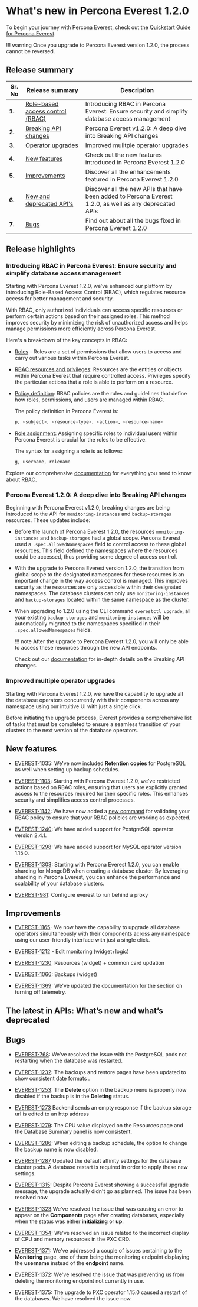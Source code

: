 # What's new in Percona Everest 1.2.0

To begin your journey with Percona Everest, check out the [Quickstart Guide for Percona Everest](../quickstart-guide/quick-install.md).


!!! warning
    Once you upgrade to Percona Everest version 1.2.0, the process cannot be reversed.


## Release summary

|**Sr. No**|**Release summary**|**Description**|
|---------|---------------------|---------|
| **1.**      |[Role-based access control (RBAC)](#introducing-rbac-in-percona-everest-ensure-security-and-simplify-database-access-management)|Introducing RBAC in Percona Everest: Ensure security and simplify database access management|
| **2.**|[Breaking API changes](#percona-everest-120-a-deep-dive-into-breaking-api-changes)|Percona Everest v1.2.0: A deep dive into Breaking API changes|
| **3.**|[Operator upgrades](#improved-mulitple-operator-upgrades)|Improved mulitple operator upgrades|
| **4.**|[New features](#new-features)|Check out the new features introduced in Percona Everest 1.2.0|
| **5.**|[Improvements](#improvements)|Discover all the enhancements featured in Percona Everest 1.2.0|
| **6.**|[New and deprecated API's](#the-latest-in-apis-whats-new-and-whats-deprecated)|Discover all the new APIs that have been added to Percona Everest 1.2.0, as well as any deprecated APIs|
| **7.**|[Bugs](#bugs)|Find out about all the bugs fixed in Percona Everest 1.2.0|



## Release highlights


### Introducing RBAC in Percona Everest: Ensure security and simplify database access management

Starting with Percona Everest 1.2.0, we’ve enhanced our platform by introducing Role-Based Access Control (RBAC), which regulates resource access for better management and security.

With RBAC, only authorized individuals can access specific resources or perform certain actions based on their assigned roles. This method improves security by minimizing the risk of unauthorized access and helps manage permissions more efficiently across Percona Everest.

Here's a breakdown of the key concepts in RBAC:

- [Roles](https://docs.percona.com/everest/administer/rbac.html#default-role) - Roles are a set of permissions that allow users to access and carry out various tasks within Percona Everest.

- [RBAC resources and privileges](https://docs.percona.com/everest/administer/rbac.html#rbac-resources-and-privileges): Resources are the entities or objects within Percona Everest that require controlled access. Privileges specify the particular actions that a role is able to perform on a resource.

- [Policy definition](https://docs.percona.com/everest/administer/rbac.html#policy-definition-in-rbac): RBAC policies are the rules and guidelines that define how roles, permissions, and users are managed within RBAC.


    The policy definition in Percona Everest is:

    ```sh
    p, <subject>, <resource-type>, <action>, <resource-name>
    ```

- [Role assignment](https://docs.percona.com/everest/administer/rbac.html#assigning-roles-to-users): Assigning specific roles to individual users within Percona Everest is crucial for the roles to be effective.

    The syntax for assigning a role is as follows:

    ```sh
    g, username, rolename
    ```

Explore our comprehensive [documentation](https://docs.percona.com/everest/administer/rbac.html) for everything you need to know about RBAC.


### Percona Everest 1.2.0: A deep dive into Breaking API changes

Beginning with Percona Everest v1.2.0, breaking changes are being introduced to the API for `monitoring-instances` and `backup-storages` resources. These updates include:

- Before the launch of Percona Everest 1.2.0, the resources `monitoring-instances` and `backup-storages` had a global scope. Percona Everest used a `.spec.allowedNamespaces` field to control access to these global resources. This field defined the namespaces where the resources could be accessed, thus providing some degree of access control.

- With the upgrade to Percona Everest version 1.2.0, the transition from global scope to the designated namespaces for these resources is an important change in the way access control is managed. This improves security as the resources are only accessible within their designated namespaces. The database clusters can only use `monitoring-instances` and `backup-storages` located within the same namespace as the cluster.

- When upgrading to 1.2.0 using the CLI command `everestctl upgrade`, all your existing `backup-storages` and `monitoring-instances` will be automatically migrated to the namespaces specified in their `.spec.allowedNamespaces` fields.

    !!! note
        After the upgrade to Percona Everest 1.2.0, you will only be able to access these resources through the new API endpoints.

    Check out our [documentation](docs.percona.com/everest//administer/api_rbac.html#changes-in-the-percona-everest-apis) for in-depth details on the Breaking API changes.


### Improved multiple operator upgrades

Starting with Percona Everest 1.2.0, we have the capability to upgrade all the database operators concurrently with their components across any namespace using our intuitive UI with just a single click.

Before initiating the upgrade process, Everest provides a comprehensive list of tasks that must be completed to ensure a seamless transition of your clusters to the next version of the database operators.


## New features

- [EVEREST-1035](https://perconadev.atlassian.net/browse/EVEREST-1035): We've now included **Retention copies** for PostgreSQL as well when setting up backup schedules.

- [EVEREST-1103](https://perconadev.atlassian.net/browse/EVEREST-1103): Starting with Percona Everest 1.2.0, we've restricted actions based on RBAC roles, ensuring that users are explicitly granted access to the resources required for their specific roles. This enhances security and simplifies access control processes.

- [EVEREST-1142](https://perconadev.atlassian.net/browse/EVEREST-1142): We have now added a [new command](../administer/rbac.md#validate-your-rbac-policy) for validating your RBAC policy to ensure that your RBAC policies are working as expected.

- [EVEREST-1240](https://perconadev.atlassian.net/browse/EVEREST-1240): We have added support for PostgreSQL operator version 2.4.1. 

- [EVEREST-1298](https://perconadev.atlassian.net/browse/EVEREST-1298): We have added support for MySQL operator version 1.15.0.

- [EVEREST-1303](https://perconadev.atlassian.net/browse/EVEREST-1303): Starting with Percona Everest 1.2.0, you can enable sharding for MongoDB when creating a database cluster. By leveraging sharding in Percona Everest, you can enhance the performance and scalability of your database clusters.

- [EVEREST-981](https://perconadev.atlassian.net/browse/EVEREST-981): Configure everest to run behind a proxy


## Improvements

- [EVEREST-1165](https://perconadev.atlassian.net/browse/EVEREST-1165)- We now have the capability to upgrade all database operators simultaneously with their components across any namespace using our user-friendly interface with just a single click.

- [EVEREST-1212](https://perconadev.atlassian.net/browse/EVEREST-1212) - Edit monitoring \(widget\+logic\)

- [EVEREST-1230](https://perconadev.atlassian.net/browse/EVEREST-1230): Resources \(widget\) \+ common card updation

- [EVEREST-1066](https://perconadev.atlassian.net/browse/EVEREST-1066): Backups \(widget\)

- [EVEREST-1369](https://perconadev.atlassian.net/browse/EVEREST-1369): We've updated the documentation for the section on turning off telemetry.


## The latest in APIs: What’s new and what’s deprecated





## Bugs

- [EVEREST-768](https://perconadev.atlassian.net/browse/EVEREST-768): We've resolved the issue with the PostgreSQL pods not restarting when the database was restarted.

- [EVEREST-1232](https://perconadev.atlassian.net/browse/EVEREST-1232): The backups and restore pages have been updated to show consistent date formats .

- [EVEREST-1253](https://perconadev.atlassian.net/browse/EVEREST-1253): The **Delete** option in the backup menu is properly now disabled if the backup is in the **Deleting** status.

- [EVEREST-1273](https://perconadev.atlassian.net/browse/EVEREST-1273) Backend sends an empty response if the backup storage url is edited to an http address

- [EVEREST-1279](https://perconadev.atlassian.net/browse/EVEREST-1279): The CPU value displayed on the Resources page and the Database Summary panel is now consistent.

- [EVEREST-1286](https://perconadev.atlassian.net/browse/EVEREST-1286): When editing a backup schedule, the option to change the backup name is now disabled.


- [EVEREST-1287](https://perconadev.atlassian.net/browse/EVEREST-1287) Updated the default affinity settings for the database cluster pods. A database restart is required in order to apply these new settings.

- [EVEREST-1315](https://perconadev.atlassian.net/browse/EVEREST-1315): Despite Percona Everest showing a successful upgrade message, the upgrade actually didn't go as planned. The issue has been resolved now.

- [EVEREST-1323](https://perconadev.atlassian.net/browse/EVEREST-1323):We've resolved the issue that was causing an error to appear on the **Components** page after creating databases, especially when the status was either **initializing** or **up**.

- [EVEREST-1354](https://perconadev.atlassian.net/browse/EVEREST-1354): We've resolved an issue related to the incorrect display of CPU and memory resources in the PXC CRD.


- [EVEREST-1371](https://perconadev.atlassian.net/browse/EVEREST-1371): We've addressed a couple of issues pertaining to the **Monitoring** page, one of them being the monitoring endpoint displaying the **username** instead of the **endpoint** name.


- [EVEREST-1372](https://perconadev.atlassian.net/browse/EVEREST-1372): We've resolved the issue that was preventing us from deleting the monitoring endpoint not currently in use.

- [EVEREST-1375](https://perconadev.atlassian.net/browse/EVEREST-1375): The upgrade to PXC operator 1.15.0 caused a restart of the databases. We have resolved the issue now.